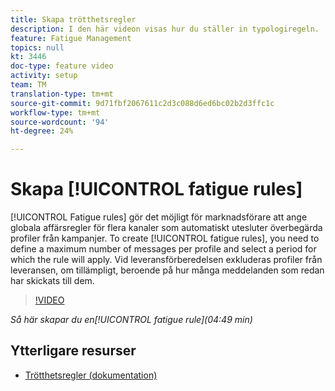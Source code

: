 ```yaml
---
title: Skapa trötthetsregler
description: I den här videon visas hur du ställer in typologiregeln.
feature: Fatigue Management
topics: null
kt: 3446
doc-type: feature video
activity: setup
team: TM
translation-type: tm+mt
source-git-commit: 9d71fbf2067611c2d3c088d6ed6bc02b2d3ffc1c
workflow-type: tm+mt
source-wordcount: '94'
ht-degree: 24%

---
```



# Skapa [!UICONTROL fatigue rules]

[!UICONTROL Fatigue rules] gör det möjligt för marknadsförare att ange globala affärsregler för flera kanaler som automatiskt utesluter överbegärda profiler från kampanjer.
To create [!UICONTROL fatigue rules], you need to define a maximum number of messages per profile and select a period for which the rule will apply. Vid leveransförberedelsen exkluderas profiler från leveransen, om tillämpligt, beroende på hur många meddelanden som redan har skickats till dem.

>[!VIDEO](https://video.tv.adobe.com/v/28450?quality=12)

*Så här skapar du en[!UICONTROL fatigue rule](04:49 min)*

## Ytterligare resurser

* [Trötthetsregler (dokumentation)](https://docs.adobe.com/content/help/en/campaign-standard/using/administrating/working-with-typology-rules/fatigue-rules.html)
